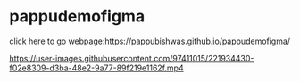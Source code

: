 # pappudemofigma
click here to go webpage:https://pappubishwas.github.io/pappudemofigma/

https://user-images.githubusercontent.com/97411015/221934430-f02e8309-d3ba-48e2-9a77-89f219e1162f.mp4

